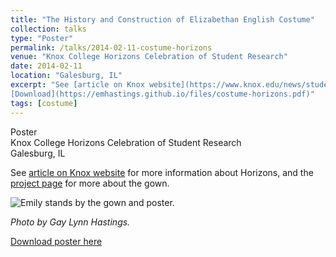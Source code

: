 ```yaml
---
title: "The History and Construction of Elizabethan English Costume"
collection: talks
type: "Poster"
permalink: /talks/2014-02-11-costume-horizons
venue: "Knox College Horizons Celebration of Student Research"
date: 2014-02-11
location: "Galesburg, IL"
excerpt: "See [article on Knox website](https://www.knox.edu/news/students-research-creative-works-in-the-spotlight) for more information about Horizons, and the [project page](https://emhastings.github.io/costuming/ind-study-gown/) for more about the gown.  
[Download](https://emhastings.github.io/files/costume-horizons.pdf)"
tags: [costume]
---
```


Poster  
Knox College Horizons Celebration of Student Research  
Galesburg, IL  

See [article on Knox website](https://www.knox.edu/news/students-research-creative-works-in-the-spotlight) for more information about Horizons, and the [project page](https://emhastings.github.io/costuming/ind-study-gown/) for more about the gown.

![Emily stands by the gown and poster.](https://emhastings.github.io/images/gown-horizons.jpg)

_Photo by Gay Lynn Hastings._

[Download poster here](https://emhastings.github.io/files/costume-horizons.pdf)
